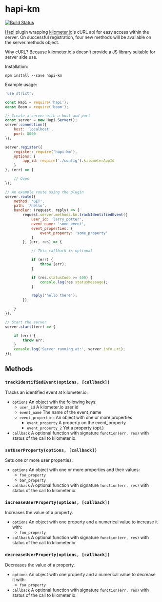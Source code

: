 # hapi-km
[![Build Status](https://travis-ci.org/ejeklint/hapi-km.svg?branch=master)](https://travis-ci.org/ejeklint/hapi-km)

[Hapi](http://hapijs.com) plugin wrapping [kilometer.io](http://kilometer.io)'s cURL api for easy access within the server. On successful registration, four new methods will be available on the server.methods object.

Why cURL? Because kilometer.io's doesn't provide a JS library suitable for server side use.

Installation:

`npm install --save hapi-km`

Example usage:

```js
'use strict';

const Hapi = require('hapi');
const Boom = require('boom');

// Create a server with a host and port
const server = new Hapi.Server();
server.connection({
    host: 'localhost',
    port: 8000
});

server.register({
    register: require('hapi-km'),
    options: {
        app_id: require('./config').kilometerAppId
    }
}, (err) => {

    // Oops
});

// An example route using the plugin
server.route({
    method: 'GET',
    path: '/hello',
    handler: (request, reply) => {
        request.server.methods.km.trackIdentifiedEvent({
            user_id: 'larry_potter',
            event_name: 'some_event',
            event_properties: {
                event_property: 'some_property'
            }
        }, (err, res) => {

            // This callback is optional

            if (err) {
                throw (err);
            }

            if (res.statusCode >= 400) {
                console.log(res.statusMessage);
            }

            reply('hello there');
        });

    }
});

// Start the server
server.start((err) => {

    if (err) {
        throw err;
    }
    console.log('Server running at:', server.info.uri);
});
```

## Methods

### `trackIdentifiedEvent(options, [callback])`
Tracks an identified event at kilometer.io.

- `options` An object with the following keys:
    - `user_id` A kilometer.io user id
    - `event_name` The name of the event_name
    - `event_properties` An object with one or more properties
        - `event_property` A property on the event_property
        - `event_property_2` Yet a property (opt.)
- `callback` A optional function with signature `function(err, res)` with status of the call to kilometer.io.

### `setUserProperty(options, [callback])`
Sets one or more user properties.

- `options` An object with one or more properties and their values:
    - `foo_property`
    - `bar_property`
- `callback` A optional function with signature `function(err, res)` with status of the call to kilometer.io.

### `increaseUserProperty(options, [callback])`
Increases the value of a property.

- `options` An object with one property and a numerical value to increase it with:
    - `foo_property`
- `callback` A optional function with signature `function(err, res)` with status of the call to kilometer.io.

### `decreaseUserProperty(options, [callback])`
Decreases the value of a property.

- `options` An object with one property and a numerical value to decrease it with:
    - `foo_property`
- `callback` A optional function with signature `function(err, res)` with status of the call to kilometer.io.
